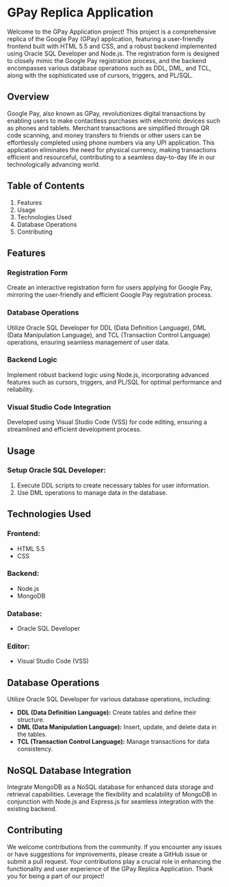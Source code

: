 # GPay Replica Application

Welcome to the GPay Application project! This project is a comprehensive replica of the Google Pay (GPay) application, featuring a user-friendly frontend built with HTML 5.5 and CSS, and a robust backend implemented using Oracle SQL Developer and Node.js. The registration form is designed to closely mimic the Google Pay registration process, and the backend encompasses various database operations such as DDL, DML, and TCL, along with the sophisticated use of cursors, triggers, and PL/SQL.

## Overview

Google Pay, also known as GPay, revolutionizes digital transactions by enabling users to make contactless purchases with electronic devices such as phones and tablets. Merchant transactions are simplified through QR code scanning, and money transfers to friends or other users can be effortlessly completed using phone numbers via any UPI application. This application eliminates the need for physical currency, making transactions efficient and resourceful, contributing to a seamless day-to-day life in our technologically advancing world.

## Table of Contents

1. Features
2. Usage
3. Technologies Used
4. Database Operations
5. Contributing

## Features

### Registration Form
Create an interactive registration form for users applying for Google Pay, mirroring the user-friendly and efficient Google Pay registration process.

### Database Operations
Utilize Oracle SQL Developer for DDL (Data Definition Language), DML (Data Manipulation Language), and TCL (Transaction Control Language) operations, ensuring seamless management of user data.

### Backend Logic
Implement robust backend logic using Node.js, incorporating advanced features such as cursors, triggers, and PL/SQL for optimal performance and reliability.

### Visual Studio Code Integration
Developed using Visual Studio Code (VSS) for code editing, ensuring a streamlined and efficient development process.

## Usage

### Setup Oracle SQL Developer:

1. Execute DDL scripts to create necessary tables for user information.
2. Use DML operations to manage data in the database.


## Technologies Used

### Frontend:
- HTML 5.5
- CSS

### Backend:
- Node.js
- MongoDB

### Database:
- Oracle SQL Developer

### Editor:
- Visual Studio Code (VSS)

## Database Operations

Utilize Oracle SQL Developer for various database operations, including:

- **DDL (Data Definition Language):** Create tables and define their structure.
- **DML (Data Manipulation Language):** Insert, update, and delete data in the tables.
- **TCL (Transaction Control Language):** Manage transactions for data consistency.

## NoSQL Database Integration

Integrate MongoDB as a NoSQL database for enhanced data storage and retrieval capabilities. Leverage the flexibility and scalability of MongoDB in conjunction with Node.js and Express.js for seamless integration with the existing backend.

## Contributing

We welcome contributions from the community. If you encounter any issues or have suggestions for improvements, please create a GitHub issue or submit a pull request. Your contributions play a crucial role in enhancing the functionality and user experience of the GPay Replica Application. Thank you for being a part of our project!






